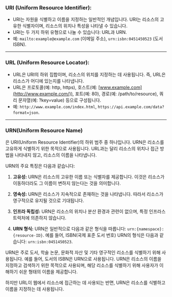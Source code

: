 

### **URI (Uniform Resource Identifier):**

- URI는 자원을 식별하고 이름을 지정하는 일반적인 개념입니다. URI는 리소스의 고유한 식별자이며, 리소스의 위치나 특성을 나타낼 수 있습니다.
- URI는 두 가지 하위 유형으로 나눌 수 있습니다: URL과 URN.
- 예: `mailto:example@example.com` (이메일 주소), `urn:isbn:0451450523` (도서 ISBN).

---
### **URL (Uniform Resource Locator):**

- URL은 URI의 하위 집합이며, 리소스의 위치를 지정하는 데 사용됩니다. 즉, URL은 리소스가 어디에 있는지를 나타냅니다.
- URL은 프로토콜(예: http, https), 호스트(예: [www.example.com](http://www.example.com/)), 포트(예: 80), 경로(예: /path/to/resource), 쿼리 문자열(예: ?key=value) 등으로 구성됩니다.
- 예: `http://www.example.com/index.html`, `https://api.example.com/data?format=json`.

---
### URN(Uniform Resource Name)

은 URI(Uniform Resource Identifier)의 하위 범주 중 하나입니다. URN은 리소스를 고유하게 식별하기 위한 목적으로 사용됩니다. URL과는 달리 리소스의 위치나 접근 방법을 나타내지 않고, 리소스의 이름을 나타냅니다.

URN의 주요 특징은 다음과 같습니다:

1. **고유성:** URN은 리소스의 고유한 이름 또는 식별자를 제공합니다. 이것은 리소스가 이동하더라도 그 이름이 변하지 않는다는 것을 의미합니다.

2. **영속성:** URN은 리소스가 지속적으로 존재하는 것을 나타냅니다. 따라서 리소스가 영구적으로 유지될 것으로 기대됩니다.

3. **인프라 독립성:** URN은 리소스의 위치나 분산 환경과 관련이 없으며, 특정 인프라스트럭처에 의존하지 않습니다.

4. **URN 형식:** URN은 일반적으로 다음과 같은 형식을 따릅니다: `urn:{namespace}:{resource-ID}`. 예를 들어, ISBN(국제 표준 도서 번호) URN의 형식은 다음과 같습니다: `urn:isbn:0451450523`.

URN은 주로 도서, 학술 논문, 문화적 자산 및 기타 영구적인 리소스를 식별하기 위해 사용됩니다. 
예를 들어, 도서의 ISBN은 URN으로 사용됩니다. 
URN은 리소스의 이름을 지정하고 검색하기 위한 목적으로 사용되며, 해당 리소스를 식별하기 위해 사용자가 이해하기 쉬운 형태의 이름을 제공합니다.

하지만 URL이 웹에서 리소스에 접근하는 데 사용되는 반면, URN은 리소스를 식별하고 이름을 지정하는 데 사용됩니다.

